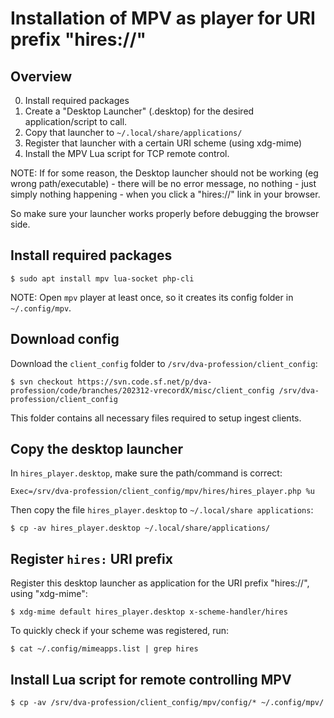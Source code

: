 # Installation of MPV as player for URI prefix "hires://"

## Overview

  0. Install required packages
  1. Create a "Desktop Launcher" (.desktop) for the desired application/script to call.
  2. Copy that launcher to `~/.local/share/applications/`
  3. Register that launcher with a certain URI scheme (using xdg-mime)
  4. Install the MPV Lua script for TCP remote control.

NOTE: If for some reason, the Desktop launcher should not be working (eg wrong path/executable) - there will be no error message, no nothing - just simply nothing happening - when you click a "hires://" link in your browser.

So make sure your launcher works properly before debugging the browser side.


## Install required packages

`$ sudo apt install mpv lua-socket php-cli`

NOTE: Open `mpv` player at least once, so it creates its config folder in `~/.config/mpv`.


## Download config

Download the `client_config` folder to `/srv/dva-profession/client_config`:

`$ svn checkout https://svn.code.sf.net/p/dva-profession/code/branches/202312-vrecordX/misc/client_config /srv/dva-profession/client_config`

This folder contains all necessary files required to setup ingest clients.


## Copy the desktop launcher

In `hires_player.desktop`, make sure the path/command is correct:

`Exec=/srv/dva-profession/client_config/mpv/hires/hires_player.php %u`


Then copy the file `hires_player.desktop` to `~/.local/share applications`:

`$ cp -av hires_player.desktop ~/.local/share/applications/`


## Register `hires:` URI prefix

Register this desktop launcher as application for the URI prefix "hires://", using "xdg-mime":

`$ xdg-mime default hires_player.desktop x-scheme-handler/hires`


To quickly check if your scheme was registered, run:

`$ cat ~/.config/mimeapps.list | grep hires`


## Install Lua script for remote controlling MPV

`$ cp -av /srv/dva-profession/client_config/mpv/config/* ~/.config/mpv/`

